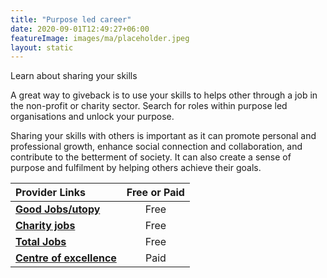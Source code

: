 ```yaml
---
title: "Purpose led career"
date: 2020-09-01T12:49:27+06:00
featureImage: images/ma/placeholder.jpeg
layout: static
---
```


Learn about sharing your skills

A great way to giveback is to use your skills to helps other through a job in the non-profit or charity sector. Search for roles within purpose led organisations and unlock your purpose.

Sharing your skills with others is important as it can promote personal and professional growth, enhance social connection and collaboration, and contribute to the betterment of society. It can also create a sense of purpose and fulfilment by helping others achieve their goals.

| Provider Links      | Free or Paid  |  
| :-----------          | :--------------:      |  
| [**Good Jobs/utopy**](https://utopy.co) | Free | 
| [**Charity jobs**](https://www.charityjob.co.uk/careeradvice/six-reasons-why-working-for-a-charity-is-so-rewarding/) | Free | 
| [**Total Jobs**](https://www.totaljobs.com/advice/6-reasons-to-work-at-a-charity) | Free | 
| [**Centre of excellence**](https://www.centreofexcellence.com/) | Paid | 
  

<br/><br/>






